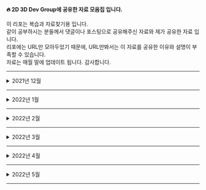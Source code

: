 #### 🔥 2D 3D Dev Group에 공유한 자료 모음집 입니다.

이 리포는 복습과 자료찾기용 입니다.  
같이 공부하시는 분들께서 댓글이나 포스팅으로 공유해주신 자료와 제가 공유한 자료 입니다.  
리포에는 URL만 모아두었기 때문에, URL만봐서는 이 자료를 공유한 이유와 설명이 부족할 수 있습니다.  
자료는 매월 말에 업데이트 됩니다. 감사합니다.

***

<details>
<summary>2021년 12월</summary>

https://codesandbox.io/s/bdctv 

https://spite.github.io/codevember-2021/ 

https://virtualexpodubai.com 

https://www.instagram.com/p/CUh2UamgPBz/... 

https://www.instagram.com/bentonjohn/p/CVDy2hLKRok/... 

https://github.com/chokcoco/iCSS 

https://cineshader.com/ 

https://matrix.spline.design/?s=09 

https://kr.ncsoft.com/kr/index.do 

https://dev.to/maniflames/pointcloud-effect-in-three-js-3eic 

https://lab.julienverneaut.com/matcap-editor/?s=09 

https://github.com/jverneaut/laboratoire 

https://exhibition39.snuaaa.net 

https://bugzilla.mozilla.org/show_bug.cgi?id=1702924&s=09 

https://ishadeed.com/article/defensive-css/?s=09 

https://codesandbox.io/u/drcmda 

https://codesandbox.io/.../react-three-fiber-suspense... 

https://github.com/tldraw/tldraw 

https://twitter.com/seflless/status/1463710140687949826... 

https://youtu.be/A4wchK34tnU 

https://youtu.be/0Bm8CjpdsAY 

https://github.com/jagracar/webgl-shader-examples 

https://webgl-shaders.com/ 

https://codepen.io/motionharvest/pen/WNQYJyM 

https://www.bluemarinefoundation.com/the-sea-we-breathe/?s=09 

https://css-tricks.com/the-power-and-fun-of-scope-with.../ 

https://mockrocket.io/?s=09 

https://codesandbox.io/embed/magic-mirror-ddk57?codemirror=1 

https://codesandbox.io/.../mixing-html-and-webgl-w... 

https://www.etsy.com/shop/vizcart 

https://www.instagram.com/p/CJ_NUs_lGpJ/... 

https://github.com/NikLever/GLSLfromScratch 

https://youtube.com/playlist... 

https://github.com/hwan-ajou/webgl-1.0 

https://tympanus.net/codrops/ 

https://github.com/codrops 

https://creativeprojects.vercel.app/ 

https://github.com/javusScriptus/creativeprojects 

https://www.domestika.org/en/courses/2729-creative-coding-making-visuals-with-javascript 

https://pendereckisgarden.pl/en 

https://www.awwwards.com/pendereckis-garden-by-huncwot.html 

https://thearchives.manoloblahnik.com 

https://godly.website/websites/webgl 

https://godly.website/

https://threejs.org/ 

https://greensock.com/showcase/ 

https://www.awwwards.com/ 

https://chrome.google.com/.../glcipcfhmopcgidicgdociohdoi... 

https://chrome.google.com/.../ipjibgkeofiedbfcfekfggdmjhh... 

https://www.framer.com/docs/layoutcamera/?s=09 

https://codesandbox.io/.../framer-motion-3d-layoutcamera... 

https://github.com/shuding/cobe 

https://openprocessing.org/crayon/ 

https://opensea.io/collection/crayon-codes-v1 

https://rarible.com/ 

https://2021.stateofcss.com/en-us/ 

https://github.com/Sean.../Three.js-TypeScript-Boilerplate 

https://youtube.com/playlist... 

https://threejs-journey.com/?s=09 

https://greensock.com/3-9 

https://github.com/greensock/GSAP/releases/tag/3.9.0 

https://github.com/chokcoco/iCSS/issues/109 

https://developer.mozilla.org/.../Web/CSS/@property/syntax 

https://developer.mozilla.org/en-US/docs/Web/CSS/@property 

https://dmnsgn.github.io/codevember-2017/26.html 

http://felixpalmer.github.io/lod-terrain/ 

https://avin.github.io/sketches/091_snow_forest.html 

https://ironvelvet.studio/works 

https://codepen.io/zachernuk/full/oNGWZgG?s=09 

https://twitter.com/brdrck/status/1471926235274096648?s=20 

https://www.fileviewpro.com/ko/file-extension-glb/ 

https://bayazuma.github.io/grasswind/ 

https://github.com/bayazuma/grasswind 

https://primavistatexture.com/ 

https://www.patterns.dev/ 

https://github.com/lydiahallie/javascript-questions 

https://codepen.io/pehaa/pen/KKXMKMN 

https://github.com/kekkorider/threejs-audio-reactive-visual 

https://codepen.io/Nekto/pen/vYeJQMX 

https://gallery.mediciism.com 

https://github.com/Resten.../christmas_tree/tree/master/html 

https://github.com/Resten1497/christmas_tree/tree/master/js 

https://boytchev.github.io/etudes/webgl/freezing-cube.html 

https://boytchev.github.io/etudes/ 

https://github.com/boytchev/etudes 

https://twitter.com/johnnyd.../status/1473737516788424705... 

https://github.com/oframe/ogl 

https://css-tricks.com/grainy-gradients/ 

https://youtu.be/qrGHs4d0yt0 

https://codepen.io/DavidJAldred/pen/pVbQBJ 

https://developer.mozilla.org/ko/docs/Web/CSS/background 

https://yeun.github.io/open-color/ingredients.html 

https://colorhunt.co/ 

https://paletton.com 

https://colors.muz.li/ 

https://maketintsandshades.com 

https://omatsuri.app/color-shades-generator 

https://www.bram.us/2021/12/27/css-in-2022 

https://developer.mozilla.org/en-US/docs/Web/SVG/Element/feTurbulence 

https://codesandbox.io/s/simple-christmas-tree-c6jjj?file=%2Findex.html 

https://youtu.be/x009wWOVB6M 

https://refactoring.guru 

https://threejs.org/docs 

https://threejs.org/examples/webgl_loader_3dm.html 

https://www.figma.com/community/file/834210307944210537 

https://jsfiddle.net/Avantgarde95/2q1ofgpn 

https://github.com/lume/lume 

https://redcamel.github.io/RedGL2/example/index.html 

https://github.com/redcamel/RedGL2 

https://present.do/presentations/61346fa35b179c0da746536a 

https://www.youtube.com/watch?v=mB9d5RDNryw 

https://simulacroix.github.io/dithering 

https://www.npmjs.com/package/korat 

https://github.com/arwes/arwes 

https://brunch.co.kr/@99-life/2 

https://www.notion.so/CSS-ce833773a8174100993856d9ca5cd58f 

https://www.npmjs.com/package/3d-force-graph 

https://github.com/hiloteam/Hilo3d 

https://codesandbox.io/s/mixing-html-and-webgl-w-occlusion-9keg6 

https://codesandbox.io/s/magic-mirror-ddk57 

https://youtu.be/XGfMB76U5ts 

https://www.shadertoy.com/view/Xty3zd 

https://docs.pmnd.rs/react-three-fiber/getting-started/examples 

https://drei.pmnd.rs/?path=%2Fstory%2Fperformance-adaptive--adaptive-scene-st

> 12월 공유 감사합니다. 이기은, 박진호, 장성진, 이재호, Hun-Min Park, Jeongho Ahn, 이보나, Seungmin Lee, 이선협, 한연희, Erin Lee

</details>

***

<details>
<summary>2022년 1월</summary>

https://codesandbox.io/embed/motion-one-morph-svg-paths-qldsz?file=%2Fsrc%2Findex.js&codemirror=1

https://observablehq.com/@acidsound/monofireworks

https://observablehq.com/@vezwork/webgl2-shader

https://nivo.rocks/network/canvas/

https://bl.ocks.org/mbostock/950642

https://github.com/plouc/nivo/issues/1110

https://nivo.rocks/storybook/?path=/docs/networkcanvas--custom-node-renderer 

https://www.loewe.com/int/en/stories-projects/loewe-spirited-away-harajuku-popup.html

https://www.smashingmagazine.com/2022/01/css-radial-conic-gradient/

https://developer.mozilla.org/.../Global_Objects/Math/random

https://www.desmos.com/calculator?lang=ko 

https://github.com/Asabeneh/30-Days-Of-JavaScript

https://github.com/yjs03057/33-js-concepts

https://github.com/trekhleb/javascript-algorithms

https://github.com/mgechev/javascript-algorithms

https://github.com/humanwhocodes/computer-science-in-javascript

https://github.com/kim-taewoo/threejs_journey/blob/master/09-geometries-final/src/script.js

https://brunosimon.notion.site/brunosimon/Resources-Learning-45cacca08e884d0f9c4cf59d0d9b8d72

https://www.youtube.com/watch?v=FJ44qmE5odc

https://2020.feconf.kr/

https://www.instagram.com/rrnwnsgl/?hl=ko 

https://uxplus.dev/noisy-grid/

https://github.com/.../blob/master/07-cameras/src/script.js

https://github.com/.../master/06-animations/src/script.js

https://www.youtube.com/watch?v=-ybVWOHVDyA

https://velog.io/@teo/css-history-1

https://github.com/ManzDev/frontend-evolution

https://www.easylogic.studio 

https://github.com/.../04-webpack_05-transform/src/script.js

https://m.blog.naver.com/ycpiglet/222616179132

https://github.com/.../thr.../blob/master/03_basic/script.js

https://3dtextures.me/2019/04/16/door-wood-001/

https://threejs.org/docs/#api/en/constants/Textures

https://en.wikipedia.org/wiki/Moir%C3%A9_pattern

https://threejs.org/docs/?q=mate#api/en/constants/Materials

https://github.com/nidorx/matcaps

https://www.ilithya.rocks/

https://github.com/PacktPublishing/CSS---The-Complete-Guide-incl.-Flexbox-Grid-and-Sass-

https://www.zoomkoding.com/3d-book/

https://github.com/zoomkoding/3d-book

https://zoomkoding.github.io/3d-book/

https://lab.mango.astanusic.dev/

https://nvlabs.github.io/instant-ngp/

https://github.com/aleksei-berezkin/guess-css

https://www.guess-css.app/

https://velog.io/@soonmac/%ED%86%A0%EC%9D%B4-%ED%94%84%EB%A1%9C%EC%A0%9D%ED%8A%B8-%EB%82%98%EB%A7%8C%EC%9D%98-%EB%B0%B1%EC%8B%A0-%EC%9D%B8%EC%A6%9D-%EC%B9%B4%EB%93%9C-%EB%A7%8C%EB%93%A4%EA%B8%B0

https://tympanus.net/codrops/2022/01/12/pixel-distortion-effect-with-three-js

https://github.com/caa1211/webOAcard

https://brunch.co.kr/@dalgudot/141

https://codesandbox.io/embed/reflector-variant-forked-lx2h8

https://www.smashingmagazine.com/2021/01/front-end-performance-2021-free-pdf-checklist

https://codepen.io/Mamboleoo/pen/qBPyqKg

https://github.com/maxwellito/minimator

https://codepen.io/cobra_winfrey/full/GRMdwwG

https://github.com/seek-oss/vanilla-extract

https://uxplus.dev/tickler/

https://github.com/markshenouda/Solar-System

https://solar-system-r3f.netlify.app/

https://youtu.be/0jHsq36_NTU

https://codesandbox.io/embed/use-p2-marble-run-9feis...

https://github.com/schteppe/p2.js

https://readyplayer.me/ 

https://www.mixamo.com/ 

https://pangol.github.io/donate99/ 

https://medium.com/plotly/

https://medium.com/plotly/7-dash-apps-bringing-ai-ml-to-sports-analytics-cb6e7c993064

https://miro.medium.com/max/1030/0*4u0c4cFOXgSIikFd

https://www.fusioncharts.com/blog/best-python-data-visualization-libraries/

https://artsandculture.google.com/pocketga.../IQUxrMnvNro2DQ

https://artsandculture.google.com/achievements

https://github.com/AllThingsSmitty/css-protips

https://github.com/.../master/translations/ko-KR/readme.md

https://developer.mozilla.org/.../Tut.../Advanced_animations

https://le-voyage-azarien.art/

https://www.jendrikillner.com/post/graphics-programming-weekly-issue-216/

https://www.vantajs.com/

https://blenderesse.gumroad.com/ 

https://youtu.be/f50Vv-Lq20Q
https://youtu.be/JAZIXt4IxsU

https://twitter.com/Ray_T6L/status/1475084876298989570

https://twitter.com/bruno_simon/status/1474760410209345546

https://twitter.com/erindale_xyz/status/1474250246003773440

https://minitokyo3d.com/

https://docs.mapbox.com/mapbox-gl-js/example/add-3d-model/ 

https://github.com/ameliemaia/teach-kids-to-code/blob/main/nodes/script.js

https://css-tricks.com/cutting-inner-part-element-using-clip-path/


https://codepen.io/thebabydino/pen/gORwReM

https://youtu.be/too5ALYrbfU

https://codepen.io/thebabydino/pen/ExWrbqj

https://youtu.be/MSPF-oHpehQ

https://youtube.com/c/anatudor

https://codepen.io/thebabydino

https://codepen.io/wfedev/full/rNGJzNY

> 1월 공유 감사합니다. 박진호, 정현우, Seungmin Lee, 김정규, 박용, 박찬웅, 사광호, 이재호, Erin Lee

</details>

***

<details>
<summary>2022년 2월</summary>

https://china.circus-inc.com/

https://codepen.io/acidsound/pen/Epjwoj

https://codepen.io/acidsound/pen/oMXGoY

https://codepen.io/jkantner/pen/dyZjWvG

https://brunch.co.kr/@outlines/62

https://domenicobrz.github.io/webgl/projects/experiment1/

https://realestate-neotix.vercel.app/

http://bm.straightline.jp

https://bm.s5-style.com

https://www.freejapanesefont.com

https://muuuuu.org

https://responsive-jp.com

https://www.webdesignclip.com

https://liginc.co.jp/416443

https://codesandbox.io/embed/object-clump-ssbdsw?codemirror=1

https://www.artaucentregeneve.ch/fr-fr/artistes/ilana-winderick

https://www.hoverstat.es/features/marcd

https://pickntwist.gucci.com/

https://dev.to/robin_a_p/text-highlighting-using-html-and-css-19n6

https://www.awwwards.com/websites/webgl/

https://leonard.agency/

https://atelier.net/social-mobility/economic-opportunities-for-our-avatars

https://showcase.pixotronics.com/

https://webdoli.tistory.com/100?category=1035858

https://webdoli.tistory.com/category/%EC%9B%B9%EA%B0%9C%EB%B0%9C%20%EC%9E%90%EB%A3%8C%EC%8B%A4/three.js%20%ED%94%84%EB%A1%A0%ED%8A%B8%EA%B0%9C%EB%B0%9C%20Code

https://tympanus.net/codrops/2021/08/31/surface-sampling-in-three-js/

https://avseoul.net/avseoul

https://webgldev.github.io/threejs-journey

https://github.com/webgldev/threejs-journey/blob/chapter/16_Shadows.md

https://github.com/webgldev/threejs-journey/blob/chapter/20_Raycaster.md

https://www.sketchup.com/ko

https://clara.io/

https://github.com/mrdoob/three.js/pull/23508

https://codepen.io/mdusmanansari/pen/bGYrmjY

https://m.blog.naver.com/doek11/222630532341

https://ikeryou.jp/sketch/165/

https://codesandbox.io/embed/shoe-configurator-forked-2rztl7

https://developer.mozilla.org/en-US/docs/Web/JavaScript/Reference/Global_Objects/Array/sort 

https://underscorejs.org/

https://github.com/potree/potree

https://23min.tistory.com/8

https://codepen.io/Alca/pen/wjxLmK

https://codepen.io/pehaa/pen/wvPgboY

https://github.com/danielesteban/three-raymarcher

https://developer.mozilla.org/en-US/docs/Web/JavaScript/Reference/Global_Objects/Array

https://github.com/webgldev/threejs-journey/blob/chapter/15_Lights.md

https://robinpayot.com/

https://css-tricks.com/new-css-color-features-preview

https://kepler.gl/demo/nyctrips

https://deck.gl/examples/trips-layer/

https://jackface.oopy.io/framer

https://github.com/sdl60660/river-runner

https://river-runner-global.samlearner.com/

https://comicss.art/

https://lusion.co/

https://www.awwwards.com/ 

https://garden-eight.com/

https://github.com/pmndrs/lamina

https://codesandbox.io/embed/basic-demo-forked-nvup4?codemirror=1

https://codepen.io/amit_sheen/pen/LYORMgL

https://www.leemeichin.com/posts/yes-i-can-connect-to-a-db-in-css.html

https://velog.io/@dfgh1534/cmu-%EA%B7%B8%EB%9E%98%ED%94%BD%EC%8A%A4-%EA%B0%95%EC%9D%98-%EC%9A%94%EC%95%BD-lecture-04-drawing-a-triangle

https://css-weekly.com/issue-487

https://www.joshwcomeau.com/css/designing-shadows

https://www.figma.com/community/plugin/1068595505353552645/Beautiful-Shadows

https://www.instagram.com/p/CYKtdfvvYsf/?utm_medium=copy_link

https://processing.org/

https://www.amazon.co.jp/dp/4802510128/ref=cm_sw_r_awdo_navT_g_MJCE1VBDXTQB292B5VM5

https://mitpress.mit.edu/books/code-creative-medium

https://slideshow.redgoose.me/watch/6190a6c72f238/ 

https://playcanvas.com/project/677410/overview/galleria

https://playcanv.as/p/Dx2IVZ17/

https://schteppe.github.io/cannon.js/

https://codesandbox.io/embed/ping-pong-with-valtio-wb25s

https://www.instagram.com/p/CPYCs_FJOzK/?utm_source=ig_web_copy_link

https://threejs.org/docs/#api/en/lights/AmbientLight

https://tympanus.net/codrops/2022/01/19/animate-anything-along-an-svg-path

https://codepen.io/Nekto/pen/xxPwLPa

```js
// 자바스크립트 문제 2022.02.13
let nums = [5, 10, 20]
let sum = nums[1] + nums.sort()[1]
console.log(sum)

> 1위) 20
> 2위) 30

// 문제 정답을 해석해주신 내용 (지환님, 보나님)
// 정답은 30일텐데요, 이유는 nums.sort() 의 결과가 [10, 20, 5] 일 것이기 때문입니다. 그렇게 되는 이유는 https://developer.mozilla.org/en-US/docs/Web/JavaScript/Reference/Global_Objects/Array/sort 에 나와있는 것처럼, sort에 함수가 없을 때는 숫자를 문자열로 바꿔서 비교하는데 이때는 10, 20이 5보다 앞서기 때문이라고 합니다.
// sort에 내 의도에 알맞는 콜백을 잘 넘겨주는 것도 좋은 방법일 것 같습니다!
// 다음과 같은 라이브러리를 애용하시는걸 추천드려욤 https://underscorejs.org/

// 투표에 참여해주신 분들
// 신동주, 정현우, 이덕희, Hyunseo Kang, 박진호, 이원우, park Chansung, 황준우, Jihun Lee

```

```js
// 자바스크립트 문제 2022.02.12

const numbers = [1, 2, 3];
numbers[10] = 11;
console.log(numbers);

> 1위) 3번 [1, 2, 3, 7 x empty, 11]
> 2위) 1번 [1, 2, 3, 7 x null, 11]
0표 2번 [1, 2, 3, 11]
0표 4번 SyntaxError

// 문제 정답을 해석해주신 내용 (준우님)
// JavaScript의 array에서는 length를 넘어서는 index를 통해 새로운 값을 추가할 때 일반적인 언어들처럼 오류를 발생시키는 것이 아니라, 해당 array의 length 속성을 그에 맞게 변경하고 값을 추가하게 됩니다.
// 위의 예시는 length가 3인 array [1,2,3]에 index가 10인 위치에 값을 추가하는 경우인데, 추가 하는 순간 array의 length가 11로 변경되고 해당 index에 값을 추가하여 array [1,2,3, ..., 11]을 만들어낸 상황이라고 보시면 됩니다.
// 그런데 여기서 길이가 3인 array가 11로 늘어났으니 늘어나면서 생긴 빈 공간이 있을텐데, 실제로 array는 [1,2,3,,,,,,,,11]의 형태이지만 "비어 있음"을 나타내기 위해 empty로 표시되고 연속된 7개의 empty이기 떄문에 empty × 7 로 나타나게 됩니다 🙂
// 아래의 링크에서 JavaScript Array의 length에 대한 부분을 참고해보시면 도움이 될 것 같습니다!
// https://developer.mozilla.org/en-US/docs/Web/JavaScript/Reference/Global_Objects/Array

// 투표에 참여해주신 분들
// Suho Lee, 김상훈, 김태우, 이윤규, 장승빈, 황준우, Jang Seon Ho, Hun-Min Park, 정현우, Mac Kim, 박진호, 김정규

```


```js
// 자바스크립트 문제 2022.02.09

for (var i = 0; i < 3; i++) {
 setTimeout(() => console.log(i), 1);
}
for (let i = 0; i < 3; i++) {
 setTimeout(() => console.log(i), 1);
}

> 1위) C. 3 3 3 and 0 1 2
> 2위) A. 0 1 2 and 0 1 2
0표 B. 0 1 2 and 3 3 3

// 문제 정답을 해석해주신 내용 (보나님, 재호님)
// 3,3,3 그리고 0,1,2 예용. var은 scope에 안전하지 않아서 입니다.
// let 이 나오기 전엔 scope에 가두기 위해 IIFE로 무기명 함수에 인자를 넘겨서 즉시 만들어 버리는 방법을 사용하곤 했어요. 이젠 쓸일이 없겠지만 걍 이런 것도 있었다는 의미에서 첨부합니다. xD
for (var i = 0; i < 3; i++)
(function(i) {
setTimeout(() => console.log(i), 1);
})(i)

// 투표에 참여해주신 분들
// Suho Lee, 김태우, Noel Kim, 황준우, Jang Seon Ho, Hun-Min Park, 정현우, JinGu Youn, 이덕희, 박진호, Jeongho Ahn, 이원우, 사광호, 리누, 김정규, JiHoon Lee, 이윤규, 장승빈, Park Chansung, Yu Jin Yi

```


```css
/* 선호하는 클래스명 투표 2022.02.06 */

> 1위) .contact-form > .heading
> 2위) .contact-form__heading
> 3위) .contactForm__heading
> 4위) .contactFormHeading
0표 .ContactForm-Heading
0표 .ContactFormHeading

/* 투표에 참여해주신 분들 */
/* 김태우, 한연희, Min K. Yi, 이윤규, 장승빈, 오지환, 장성진, 이종우, 신동주, 정현우, Hyunseo Kang, 박진호, 정용진, Park Chansung, 리누, 이재호, 이서윤, JiHoon Lee, 오지환, 황준우, Jang Seon Ho, 이덕희, Bora Violet Lee, 이기은, 붉은거위, Erin Lee */
```

```css
/* 요소를 중앙으로 맞추는 방법 (Classic CSS, CSS Grid, Flexbox) 2022.02.11 */
position: absolute; top: 50%; left: 50%; transform: translate(-50%, -50%);
display: grid; place-items: center;
display: flex; align-items: center; justify-content: center;
```

> 2월 공유 감사합니다. 김태우, 이재호, 붉은거위, 조병승, 김성우, 이서윤, 박진호, Park Chansung, 정현우, 이윤규, JiHoon Lee, 황준우, 이기은, Jeongho Ahn, 이보나, 류지환, 엄태성, Erin Lee

</details>

***

<details>
<summary>2022년 3월</summary>
</details>

***

<details>
<summary>2022년 4월</summary>
</details>

***

<details>
<summary>2022년 5월</summary>
</details>

***

